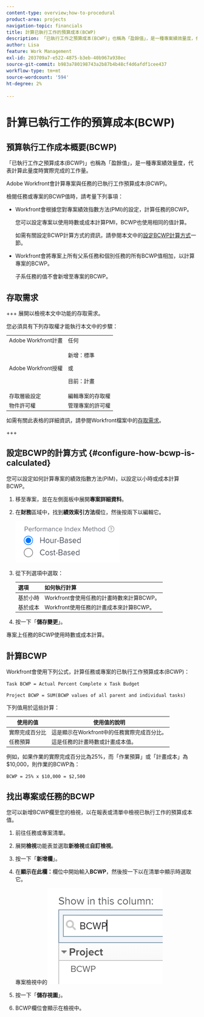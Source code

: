 ```yaml
---
content-type: overview;how-to-procedural
product-area: projects
navigation-topic: financials
title: 計算已執行工作的預算成本(BCWP)
description: 「已執行工作之預算成本(BCWP)」也稱為「盈餘值」，是一種專案績效量度，代表計算此量度時實際完成的工作量。
author: Lisa
feature: Work Management
exl-id: 203709a7-e522-4875-b3eb-40b967a938ec
source-git-commit: b983a780198743a2b87b4b48cf4d6afdf1cee437
workflow-type: tm+mt
source-wordcount: '594'
ht-degree: 2%

---
```


# 計算已執行工作的預算成本(BCWP)

## 預算執行工作成本概要(BCWP)

「已執行工作之預算成本(BCWP)」也稱為「盈餘值」，是一種專案績效量度，代表計算此量度時實際完成的工作量。

Adobe Workfront會計算專案與任務的已執行工作預算成本(BCWP)。

檢閱任務或專案的BCWP值時，請考量下列事項：

* Workfront會根據您對專案績效指數方法(PMI)的設定，計算任務的BCWP。

  您可以設定專案以使用時數或成本計算PMI，BCWP也使用相同的值計算。

  如需有關設定BCWP計算方式的資訊，請參閱本文中的[設定BCWP計算方式](#configure-how-bcwp-is-calculated)一節。

* Workfront會將專案上所有父系任務和個別任務的所有BCWP值相加，以計算專案的BCWP。

  子系任務的值不會新增至專案的BCWP。

## 存取需求

+++ 展開以檢視本文中功能的存取需求。

您必須具有下列存取權才能執行本文中的步驟：

<table style="table-layout:auto"> 
 <col> 
 <col> 
 <tbody> 
  <tr> 
   <td role="rowheader">Adobe Workfront計畫</td> 
   <td>任何</td> 
  </tr> 
  <tr> 
   <td role="rowheader">Adobe Workfront授權</td> 
   <td>
   <p>新增：標準</p>
   <p>或</p>
   <p>目前：計畫</p></td> 
  </tr> 
  <tr> 
   <td role="rowheader">存取層級設定</td> 
   <td>編輯專案的存取權</td> 
  </tr> 
  <tr> 
   <td role="rowheader">物件許可權</td> 
   <td>管理專案的許可權</td> 
  </tr> 
 </tbody> 
</table>

如需有關此表格的詳細資訊，請參閱Workfront檔案中的[存取需求](/help/quicksilver/administration-and-setup/add-users/access-levels-and-object-permissions/access-level-requirements-in-documentation.md)。

+++

## 設定BCWP的計算方式 {#configure-how-bcwp-is-calculated}

您可以設定如何計算專案的績效指數方法(PIM)，以設定以小時或成本計算BCWP。

1. 移至專案，並在左側面板中展開&#x200B;**專案詳細資料**。
1. 在&#x200B;**財務**&#x200B;區域中，找到&#x200B;**績效索引方法**&#x200B;欄位，然後按兩下以編輯它。

   ![PIM選項](assets/pim-options-hour-cost-based-nwe.png)

1. 從下列選項中選取：

   | 選項 | 如何執行計算 |
   |---|---|
   | 基於小時 | Workfront會使用任務的計畫時數來計算BCWP。 |
   | 基於成本 | Workfront使用任務的計畫成本來計算BCWP。 |

1. 按一下「**儲存變更**」。

專案上任務的BCWP使用時數或成本計算。

## 計算BCWP

Workfront會使用下列公式，計算任務或專案的已執行工作預算成本(BCWP)：

```
Task BCWP = Actual Percent Complete x Task Budget
```

```
Project BCWP = SUM(BCWP values of all parent and individual tasks)
```

下列值用於這些計算：

| 使用的值 | 使用值的說明 |
|---|---|
| 實際完成百分比 | 這是顯示在Workfront中的任務實際完成百分比。 |
| 任務預算 | 這是任務的計畫時數或計畫成本值。 |

例如，如果作業的實際完成百分比為25%，而「作業預算」或「計畫成本」為$10,000，則作業的BCWP為：

```
BCWP = 25% x $10,000 = $2,500
```

## 找出專案或任務的BCWP

您可以新增BCWP欄至您的檢視，以在報表或清單中檢視已執行工作的預算成本值。

1. 前往任務或專案清單。
1. 展開&#x200B;**檢視**&#x200B;功能表並選取&#x200B;**新檢視**&#x200B;或&#x200B;**自訂檢視**。

1. 按一下「**新增欄**」。
1. 在&#x200B;**顯示在此欄：**&#x200B;欄位中開始輸入&#x200B;**BCWP**，然後按一下以在清單中顯示時選取它。

   專案檢視中的![BCWP](assets/bcwp-project-view.png)

1. 按一下「**儲存視圖**」。
1. BCWP欄位會顯示在檢視中。
